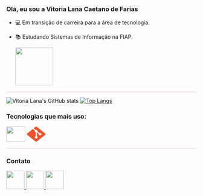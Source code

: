 ### Olá, eu sou a Vitoria Lana Caetano de Farias 
- 💻 Em transição de carreira para a área de tecnologia.
- 📚 Estudando Sistemas de Informação na FIAP.

  <img height="100" width="100" src="https://user-images.githubusercontent.com/97471199/230774187-e482399b-492c-4c17-a831-0314bf90526e.png" />

<hr style="background-color: pink; border-radius: 1px; ">

 <img alt="Vitoria Lana's GitHub stats" src="https://github-readme-stats.vercel.app/api?username=vickyeqq&show_icons=true&theme=dracula">
 <a href="https://github.com/vickyeqq/github-readme-stats">
  <img alt="Top Langs" src="https://github-readme-stats.vercel.app/api/top-langs/?username=vickyeqq&layout=donut&theme=dracula">
 </a>

### Tecnologias que mais uso:
<div style="display: inline-block;">
  <img height="40" width="50" src="https://user-images.githubusercontent.com/74669052/211087011-aeaceb87-67f7-4978-a428-769ed7af68c5.svg" />
  <img height="40" width="50" src="https://github.com/devicons/devicon/blob/v2.15.1/icons/git/git-original.svg" />
</div>

<hr style="background-color: pink; border-radius: 1px; ">

### Contato
<div style="display: inline_block" >
  <a href="https://www.linkedin.com/in/vitorialana/">
    <img src="https://i.ibb.co/Kx2GSrT/linkedin.png" width="48px" height="48px">
  </a>
  <a href="mailto:vit_lana@hotmail.com">
    <img src="https://cdn.icon-icons.com/icons2/2642/PNG/512/google_mail_gmail_logo_icon_159346.png" width="48px" height="48px"/>
  </a>
  <a href="https://wa.me/5511968702939">
   <img src="https://cdn.icon-icons.com/icons2/2429/PNG/512/whatsapp_logo_icon_147205.png" width="48px" height="48px"/>
  </a>  
</div>
